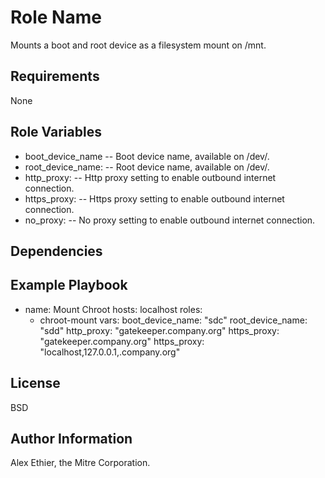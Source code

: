 Role Name
=========

Mounts a boot and root device as a filesystem mount on /mnt.

Requirements
------------

None

Role Variables
--------------

- boot_device_name -- Boot device name, available on /dev/.
- root_device_name: -- Root device name, available on /dev/.
- http_proxy: -- Http proxy setting to enable outbound internet connection.
- https_proxy: -- Https proxy setting to enable outbound internet connection.
- no_proxy: -- No proxy setting to enable outbound internet connection.

Dependencies
------------

Example Playbook
----------------

- name: Mount Chroot
  hosts: localhost
  roles:
   - chroot-mount
  vars:
    boot_device_name: "sdc"
    root_device_name: "sdd"
    http_proxy: "gatekeeper.company.org"
    https_proxy: "gatekeeper.company.org"
    https_proxy: "localhost,127.0.0.1,.company.org"

License
-------

BSD

Author Information
------------------

Alex Ethier, the Mitre Corporation.

